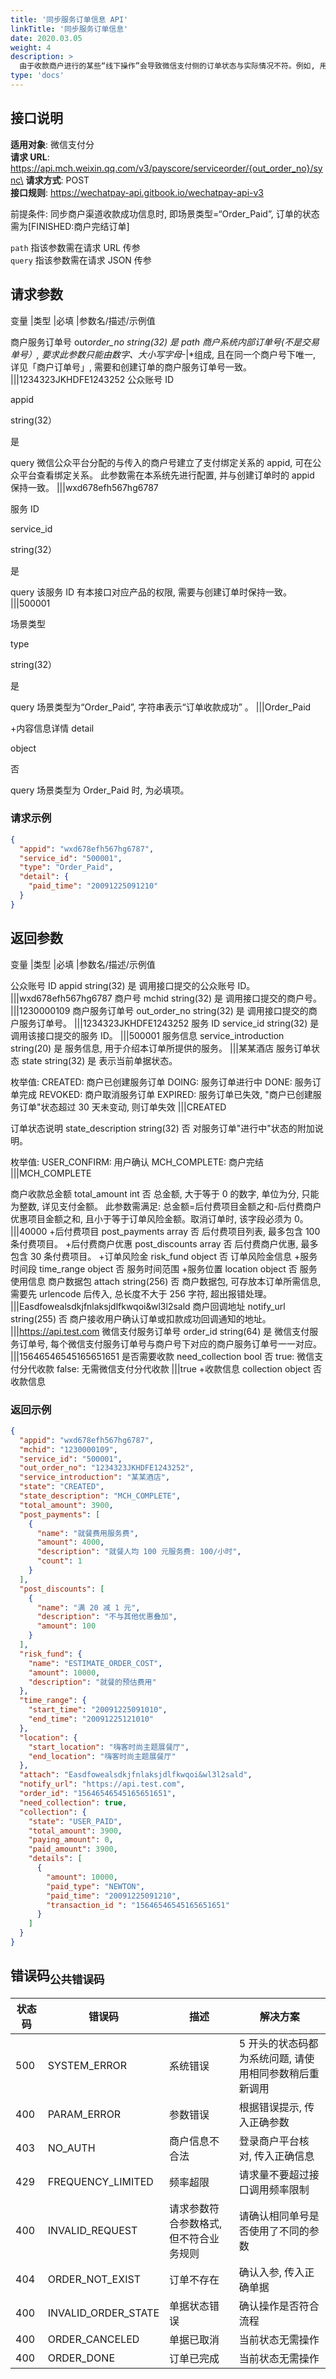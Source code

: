```yaml
---
title: '同步服务订单信息 API'
linkTitle: '同步服务订单信息'
date: 2020.03.05
weight: 4
description: >
  由于收款商户进行的某些“线下操作”会导致微信支付侧的订单状态与实际情况不符。例如, 用户通过线下付款的方式已经完成支付, 而微信支付侧并未支付成功, 此时可能导致用户重复支付。因此商户需要通过订单同步接口将订单状态同步给微信支付, 修改订单在微信支付系统中的状态。
type: 'docs'
---
```


## 接口说明

**适用对象**: 微信支付分\
**请求 URL**: https://api.mch.weixin.qq.com/v3/payscore/serviceorder/{out_order_no}/sync\
**请求方式**: POST\
**接口规则**: https://wechatpay-api.gitbook.io/wechatpay-api-v3

前提条件: 同步商户渠道收款成功信息时, 即场景类型=“Order_Paid”, 订单的状态需为[FINISHED:商户完结订单]

`path` 指该参数需在请求 URL 传参\
`query` 指该参数需在请求 JSON 传参

## 请求参数

变量 |类型 |必填 |参数名/描述/示例值

商户服务订单号 out*order_no string(32) 是 path 商户系统内部订单号(不是交易单号）, 要求此参数只能由数字、大小写字母*-|\*组成, 且在同一个商户号下唯一, 详见「商户订单号」, 需要和创建订单的商户服务订单号一致。
|||1234323JKHDFE1243252
公众账号 ID

appid

string(32）

是

query 微信公众平台分配的与传入的商户号建立了支付绑定关系的 appid, 可在公众平台查看绑定关系。
此参数需在本系统先进行配置, 并与创建订单时的 appid 保持一致。
|||wxd678efh567hg6787

服务 ID

service_id

string(32）

是

query 该服务 ID 有本接口对应产品的权限, 需要与创建订单时保持一致。
|||500001

场景类型

type

string(32）

是

query 场景类型为“Order_Paid”, 字符串表示“订单收款成功” 。
|||Order_Paid

+内容信息详情
detail

object

否

query 场景类型为 Order_Paid 时, 为必填项。

### 请求示例

```json
{
  "appid": "wxd678efh567hg6787",
  "service_id": "500001",
  "type": "Order_Paid",
  "detail": {
    "paid_time": "20091225091210"
  }
}
```

## 返回参数

变量 |类型 |必填 |参数名/描述/示例值

公众账号 ID appid string(32) 是 调用接口提交的公众账号 ID。
|||wxd678efh567hg6787
商户号 mchid string(32) 是 调用接口提交的商户号。
|||1230000109
商户服务订单号 out_order_no string(32) 是 调用接口提交的商户服务订单号。
|||1234323JKHDFE1243252
服务 ID service_id string(32) 是 调用该接口提交的服务 ID。
|||500001
服务信息 service_introduction string(20) 是 服务信息, 用于介绍本订单所提供的服务。
|||某某酒店
服务订单状态 state string(32) 是
表示当前单据状态。

枚举值:
CREATED: 商户已创建服务订单
DOING: 服务订单进行中
DONE: 服务订单完成
REVOKED: 商户取消服务订单
EXPIRED: 服务订单已失效, "商户已创建服务订单"状态超过 30 天未变动, 则订单失效
|||CREATED

订单状态说明 state_description string(32) 否
对服务订单"进行中"状态的附加说明。

枚举值:
USER_CONFIRM: 用户确认
MCH_COMPLETE: 商户完结
|||MCH_COMPLETE

商户收款总金额 total_amount int 否 总金额, 大于等于 0 的数字, 单位为分, 只能为整数, 详见支付金额。
此参数需满足: 总金额=后付费项目金额之和-后付费商户优惠项目金额之和, 且小于等于订单风险金额。取消订单时, 该字段必须为 0。
|||40000 +后付费项目 post_payments array 否 后付费项目列表, 最多包含 100 条付费项目。 +后付费商户优惠 post_discounts array 否 后付费商户优惠, 最多包含 30 条付费项目。 +订单风险金 risk_fund object 否 订单风险金信息 +服务时间段 time_range object 否 服务时间范围 +服务位置 location object 否 服务使用信息
商户数据包 attach string(256) 否 商户数据包, 可存放本订单所需信息, 需要先 urlencode 后传入, 总长度不大于 256 字符, 超出报错处理。
|||Easdfowealsdkjfnlaksjdlfkwqoi&wl3l2sald
商户回调地址 notify_url string(255) 否 商户接收用户确认订单或扣款成功回调通知的地址。
|||https://api.test.com
微信支付服务订单号 order_id string(64) 是 微信支付服务订单号, 每个微信支付服务订单号与商户号下对应的商户服务订单号一一对应。
|||15646546545165651651
是否需要收款 need_collection bool 否 true: 微信支付分代收款
false: 无需微信支付分代收款
|||true +收款信息 collection object 否 收款信息

### 返回示例

```json
{
  "appid": "wxd678efh567hg6787",
  "mchid": "1230000109",
  "service_id": "500001",
  "out_order_no": "1234323JKHDFE1243252",
  "service_introduction": "某某酒店",
  "state": "CREATED",
  "state_description": "MCH_COMPLETE",
  "total_amount": 3900,
  "post_payments": [
    {
      "name": "就餐费用服务费",
      "amount": 4000,
      "description": "就餐人均 100 元服务费: 100/小时",
      "count": 1
    }
  ],
  "post_discounts": [
    {
      "name": "满 20 减 1 元",
      "description": "不与其他优惠叠加",
      "amount": 100
    }
  ],
  "risk_fund": {
    "name": "ESTIMATE_ORDER_COST",
    "amount": 10000,
    "description": "就餐的预估费用"
  },
  "time_range": {
    "start_time": "20091225091010",
    "end_time": "20091225121010"
  },
  "location": {
    "start_location": "嗨客时尚主题展餐厅",
    "end_location": "嗨客时尚主题展餐厅"
  },
  "attach": "Easdfowealsdkjfnlaksjdlfkwqoi&wl3l2sald",
  "notify_url": "https://api.test.com",
  "order_id": "15646546545165651651",
  "need_collection": true,
  "collection": {
    "state": "USER_PAID",
    "total_amount": 3900,
    "paying_amount": 0,
    "paid_amount": 3900,
    "details": [
      {
        "amount": 10000,
        "paid_type": "NEWTON",
        "paid_time": "20091225091210",
        "transaction_id ": "15646546545165651651"
      }
    ]
  }
}
```

## 错误码<sub>公共错误码</sub>

| 状态码 | 错误码              | 描述                                   | 解决方案                                               |
| ------ | ------------------- | -------------------------------------- | ------------------------------------------------------ |
| 500    | SYSTEM_ERROR        | 系统错误                               | 5 开头的状态码都为系统问题, 请使用相同参数稍后重新调用 |
| 400    | PARAM_ERROR         | 参数错误                               | 根据错误提示, 传入正确参数                             |
| 403    | NO_AUTH             | 商户信息不合法                         | 登录商户平台核对, 传入正确信息                         |
| 429    | FREQUENCY_LIMITED   | 频率超限                               | 请求量不要超过接口调用频率限制                         |
| 400    | INVALID_REQUEST     | 请求参数符合参数格式, 但不符合业务规则 | 请确认相同单号是否使用了不同的参数                     |
| 404    | ORDER_NOT_EXIST     | 订单不存在                             | 确认入参, 传入正确单据                                 |
| 400    | INVALID_ORDER_STATE | 单据状态错误                           | 确认操作是否符合流程                                   |
| 400    | ORDER_CANCELED      | 单据已取消                             | 当前状态无需操作                                       |
| 400    | ORDER_DONE          | 订单已完成                             | 当前状态无需操作                                       |
